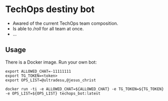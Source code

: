 # TechOps destiny bot

- Awared of the current TechOps team composition.
- Is able to */roll* for all team at once.
- ...

## Usage

There is a Docker image. Run your own bot:
```shell
export ALLOWED_CHAT=-11111111
export TG_TOKEN=<token>
export OPS_LIST=@ultradesu,@jesus_christ

docker run -ti -e ALLOWED_CHAT=${ALLOWED_CHAT} -e TG_TOKEN=${TG_TOKEN} -e OPS_LIST=${OPS_LIST} techops_bot:latest
```

